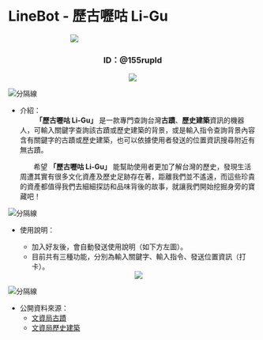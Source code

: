 # LineBot - 歷古嚦咕 Li-Gu

<!-- 這裡要放 logo -->
<div style="width:50%;margin:auto">
<img src="https://i.imgur.com/4bn3T9U.png">
</div>

<h3 align=center> ID：@155rupld </h3>

<div align=center>
<img src="https://i.imgur.com/ZXcBSH6.png">
</div>

![分隔線](https://i.imgur.com/tqmMwEG.png)

- 介紹：
  <br>
  &nbsp; &nbsp; &nbsp; &nbsp; **「歷古嚦咕 Li-Gu」** 是一款專門查詢台灣**古蹟**、**歷史建築**資訊的機器人，可輸入關鍵字查詢該古蹟或歷史建築的背景，或是輸入指令查詢背景內容含有關鍵字的古蹟或歷史建築，也可以依據使用者發送的位置資訊搜尋附近有無古蹟。

  &nbsp; &nbsp; &nbsp; &nbsp;希望 **「歷古嚦咕 Li-Gu」** 能幫助使用者更加了解台灣的歷史，發現生活周遭其實有很多文化資產及歷史足跡存在著，距離我們並不遙遠，而這些珍貴的資產都值得我們去細細探訪和品味背後的故事，就讓我們開始挖掘身旁的寶藏吧！

![分隔線](https://i.imgur.com/tqmMwEG.png)

- 使用說明：

  - 加入好友後，會自動發送使用說明（如下方左圖）。
  - 目前共有三種功能，分別為輸入關鍵字、輸入指令、發送位置資訊（打卡）。
    <br>
  <div align=center>
  <img src="https://i.imgur.com/yBUBqAt.png">
  </div>

![分隔線](https://i.imgur.com/tqmMwEG.png)

- 公開資料來源：
  - [文資局古蹟](https://data.gov.tw/dataset/6246)
  - [文資局歷史建築](https://data.gov.tw/dataset/6965)
